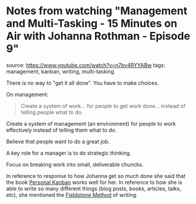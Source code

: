 # Notes from watching "Management and Multi-Tasking - 15 Minutes on Air with Johanna Rothman - Episode 9"

source: https://www.youtube.com/watch?v=n7bv4RYYABw
tags: management, kanban, writing, multi-tasking

There is no way to "get it all done". You have to make choices.

On management:

> Create a system of work... for people to get work done... instead of telling people what to do.

Create a system of management (an environment) for people to work effectively instead of telling them what to do.

Believe that people want to do a great job.

A key role for a manager is to do strategic thinking.

Focus on breaking work into small, deliverable chuncks.

In reference to response to how Johanna get so much done she said that the book [Personal Kanban](http://smile.amazon.com/dp/B004R1Q642) works well for her. In reference to how she is able to write so many different things (blog posts, books, articles, talks, etc), she mentioned the [Fieldstone Method](http://smile.amazon.com/dp/B004JU0TZS) of writing.
